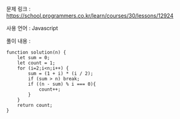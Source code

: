 문제 링크 : https://school.programmers.co.kr/learn/courses/30/lessons/12924

사용 언어 : Javascript

풀이 내용 :

```
function solution(n) {
    let sum = 0;
    let count = 1;
    for (i=2;i<n;i++) {
        sum = (1 + i) * (i / 2);
        if (sum > n) break;
        if ((n - sum) % i === 0){
            count++;
        }
    }
    return count;
}
```